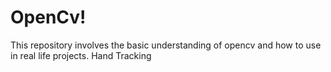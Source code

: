 # OpenCv!
This repository involves the basic understanding of opencv and how to use in real life projects.
Hand Tracking
